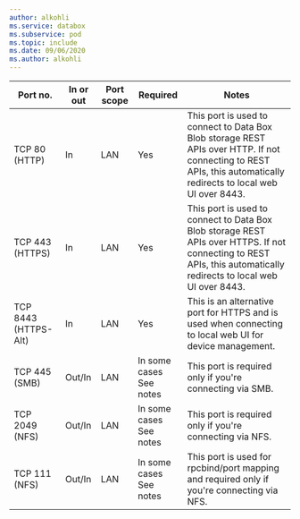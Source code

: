```yaml
---
author: alkohli
ms.service: databox
ms.subservice: pod   
ms.topic: include
ms.date: 09/06/2020
ms.author: alkohli
---
```


| Port no.|	In or out |	Port scope|	Required| Notes |
|--------|-----|-----|-----------|----------|
| TCP 80 (HTTP)|In|LAN|Yes|This port is used to connect to Data Box Blob storage REST APIs over HTTP. If not connecting to REST APIs, this automatically redirects to local web UI over 8443. |
| TCP 443 (HTTPS)|In|LAN|Yes|This port is used to connect to Data Box Blob storage REST APIs over HTTPS. If not connecting to REST APIs, this automatically redirects to local web UI over 8443. |
| TCP 8443 (HTTPS-Alt)|In|LAN|Yes|This is an alternative port for HTTPS and is used when connecting to local web UI for device management. |
| TCP 445 (SMB)|Out/In|LAN|In some cases<br>See notes|This port is required only if you're connecting via SMB. |
| TCP 2049 (NFS)|Out/In|LAN|In some cases<br>See notes|This port is required only if you're connecting via NFS. |
| TCP 111 (NFS)|Out/In|LAN|In some cases<br>See notes|This port is used for rpcbind/port mapping and required only if you're connecting via NFS.  |
